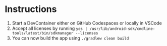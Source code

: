 # Instructions

1. Start a DevContainer either on GitHub Codespaces or locally in VSCode
2. Accept all licenses by running `yes | /usr/lib/android-sdk/cmdline-tools/latest/bin/sdkmanager --licenses`
3. You can now build the app using `./gradlew clean build`
